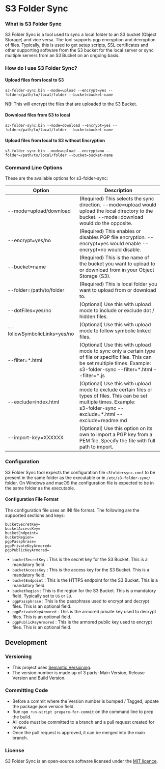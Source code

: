 # S3 Folder Sync #

### What is S3 Folder Sync ###
S3 Folder Sync is a tool used to sync a local folder to an S3 bucket (Object Storage) and vice versa. The tool supports pgp encryption and decryption of files.
Typically, this is used to get setup scripts, SSL certificates and other supporting software from the S3 bucket for the local server 
or sync multiple servers from an S3 Bucket on an ongoing basis.

### How do I use S3 Folder Sync? ###

#### Upload files from local to S3 ####
```
s3-folder-sync.bin --mode=upload --encrypt=yes --folder=/path/to/local/folder --bucket=bucket-name
```
NB: This will encrypt the files that are uploaded to the S3 Bucket.

#### Download files from S3 to local ####
```
s3-folder-sync.bin --mode=download --encrypt=yes --folder=/path/to/local/folder --bucket=bucket-name
```

#### Upload files from local to S3 without Encryption ####
```
s3-folder-sync.bin --mode=upload --encrypt=no --folder=/path/to/local/folder --bucket=bucket-name
```

### Command Line Options ###

These are the available options for s3-folder-sync:

| Option                   | Description                                                                                                                                                                             |
|--------------------------|-----------------------------------------------------------------------------------------------------------------------------------------------------------------------------------------|
| --mode=upload/download   | (Required) This selects the sync direction. --mode=upload would upload the local directory to the bucket. --mode=download would do the opposite.                                        |
| --encrypt=yes/no         | (Required) This enables or disables PGP file encryption. --encrypt=yes would enable --encrypt=no would disable.                                                                         |
| --bucket=name            | (Required) This is the name of the bucket you want to upload to or download from in your Object Storage (S3).                                                                           |
| --folder=/path/to/folder | (Required) This is local folder you want to upload from or download to.                                                                                                                 |
| --dotFiles=yes/no        | (Optional) Use this with upload mode to include or exclude dot / hidden files.                                                                                                          |
| --followSymbolicLinks=yes/no        | (Optional) Use this with upload mode to follow symbolic linked files.                                                                                                                   |
| --filter=*.html          | (Optional) Use this with upload mode to sync only a certain type of file or specific files. This can be set multiple times. Example:<br/>s3-folder-sync --filter=\*.html --filter=\*.js |
| --exclude=index.html     | (Optional) Use this with upload mode to exclude certain files or types of files. This can be set multiple times. Example:<br/>s3-folder-sync --exclude=\*.html --exclude=readme.md      |
| --import-key=XXXXXX      | (Optional) Use this option on its own to import a PGP key from a PEM file. Specify the file with full path to import.                                                                   |


### Configuration ###

S3 Folder Sync tool expects the configuration file `s3foldersync.conf` to be present in the same folder as the executable or in `/etc/s3-folder-sync/` folder.
On Windows and macOS the configuration file is expected to be in the same folder as the executable.

#### Configuration File Format ####

The configuration file uses an INI file format. The following are the supported sections and keys:

```
bucketSecretKey=
bucketAccessKey=
bucketEndpoint=
bucketRegion=
pgpPassphrase=
pgpPrivateKeyArmored=
pgpPublicKeyArmored=
```

- `bucketSecretKey` : This is the secret key for the S3 Bucket. This is a mandatory field.
- `bucketAccessKey` : This is the access key for the S3 Bucket. This is a mandatory field.
- `bucketEndpoint` : This is the HTTPS endpoint for the S3 Bucket. This is a mandatory field.
- `bucketRegion` : This is the region for the S3 Bucket. This is a mandatory field. Typically set to `US` or `EU`.
- `pgpPassphrase` : This is the passphrase used to encrypt and decrypt files. This is an optional field.
- `pgpPrivateKeyArmored` : This is the armored private key used to decrypt files. This is an optional field.
- `pgpPublicKeyArmored` : This is the armored public key used to encrypt files. This is an optional field.

## Development ##

### Versioning ###
- This project uses [Semantic Versioning](https://semver.org/).
- The version number is made up of 3 parts: Main Version, Release Version and Build Version.

### Committing Code ###
- Before a commit where the Version number is bumped / Tagged, update the package.json version field.
- Run `npm run-script prepare-for-commit` on the command line to prep the build.
- All code must be committed to a branch and a pull request created for review.
- Once the pull request is approved, it can be merged into the main branch.


### License ###
S3 Folder Sync is an open-source software licensed under the [MIT licence](https://opensource.org/licenses/MIT).

